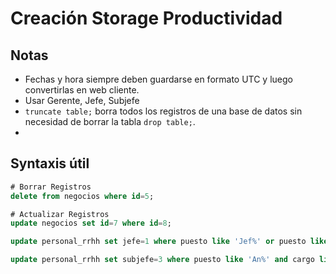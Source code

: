 # Creación Storage Productividad

## Notas
* Fechas y hora siempre deben guardarse en formato UTC y luego convertirlas en web cliente.
* Usar Gerente, Jefe, Subjefe
* `truncate table;` borra todos los registros de una base de datos sin necesidad de borrar la tabla `drop table;`.
* 

## Syntaxis útil
```sql
# Borrar Registros
delete from negocios where id=5;

# Actualizar Registros
update negocios set id=7 where id=8;

update personal_rrhh set jefe=1 where puesto like 'Jef%' or puesto like 'An%';

update personal_rrhh set subjefe=3 where puesto like 'An%' and cargo like '%Ala%';
```
